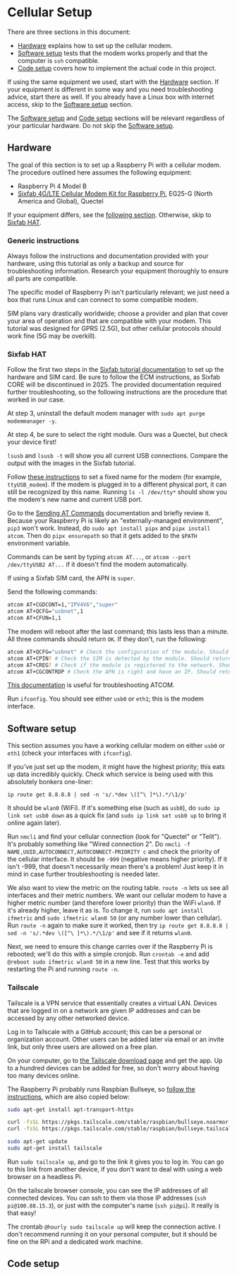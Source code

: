 # Cellular Setup

There are three sections in this document:

- [Hardware](#hardware) explains how to set up the cellular modem.
- [Software setup](#software-setup) tests that the modem works properly and that the computer is `ssh` compatible.
- [Code setup](#code-setup) covers how to implement the actual code in this project.

If using the same equipment we used, start with the [Hardware](#hardware) section. If your equipment is different in some way and you need troubleshooting advice, start there as well. If you already have a Linux box with internet access, skip to the [Software setup](#software-setup) section.

The [Software setup](#software-setup) and [Code setup](#code-setup) sections will be relevant regardless of your particular hardware. Do not skip the [Software setup](#software-setup).

## Hardware

The goal of this section is to set up a Raspberry Pi with a cellular modem. The procedure outlined here assumes the following equipment:

- Raspberry Pi 4 Model B
- [Sixfab 4G/LTE Cellular Modem Kit for Raspberry Pi](https://sixfab.com/product/raspberry-pi-4g-lte-modem-kit/), EG25-G (North America and Global), Quectel

If your equipment differs, see the [following section](#generic-instructions). Otherwise, skip to [Sixfab HAT](#sixfab-hat).

### Generic instructions

Always follow the instructions and documentation provided with your hardware, using this tutorial as only a backup and source for troubleshooting information. Research your equipment thoroughly to ensure all parts are compatible.

The specific model of Raspberry Pi isn't particularly relevant; we just need a box that runs Linux and can connect to some compatible modem.

SIM plans vary drastically worldwide; choose a provider and plan that cover your area of operation and that are compatible with your modem. This tutorial was designed for GPRS (2.5G), but other cellular protocols should work fine (5G may be overkill).

### Sixfab HAT

Follow the first two steps in the [Sixfab tutorial documentation](https://docs.sixfab.com/docs/raspberry-pi-4g-lte-cellular-modem-kit-getting-started-with-ecm-mode) to set up the hardware and SIM card. Be sure to follow the ECM instructions, as Sixfab CORE will be discontinued in 2025. The provided documentation required further troubleshooting, so the following instructions are the procedure that worked in our case.

At step 3, uninstall the default modem manager with `sudo apt purge modemmanager -y`.

At step 4, be sure to select the right module. Ours was a Quectel, but check your device first!

`lsusb` and `lsusb -t` will show you all current USB connections. Compare the output with the images in the Sixfab tutorial.

Follow [these instructions](README.md/#fixed-usb-port-names) to set a fixed name for the modem (for example, `ttyUSB_modem`). If the modem is plugged in to a different physical port, it can still be recognized by this name. Running `ls -l /dev/tty*` should show you the modem's new name and current USB port.

Go to the [Sending AT Commands](https://docs.sixfab.com/page/sending-at-commands) documentation and briefly review it. Because your Raspberry Pi is likely an "externally-managed environment", `pip3` won't work. Instead, do `sudo apt install pipx` and `pipx install atcom`. Then do `pipx ensurepath` so that it gets added to the `$PATH` environment variable.

Commands can be sent by typing `atcom AT...`, or `atcom --port /dev/ttyUSB2 AT...` if it doesn't find the modem automatically.

If using a Sixfab SIM card, the APN is `super`.

Send the following commands:

```bash
atcom AT+CGDCONT=1,"IPV4V6","super"
atcom AT+QCFG="usbnet",1
atcom AT+CFUN=1,1
```

The modem will reboot after the last command; this lasts less than a minute. All three commands should return `OK`. If they don't, run the following:

```bash
atcom AT+QCFG="usbnet" # Check the configuration of the module. Should return 1
atcom AT+CPIN? # Check the SIM is detected by the module. Should return READY
atcom AT+CREG? # Check if the module is registered to the network. Should return 0,1 or 0,5
atcom AT+CGCONTRDP # Check the APN is right and have an IP. Should return the APN details and IP address.
```

[This documentation](https://docs.sixfab.com/docs/raspberry-pi-3g-4g-lte-base-hat-troubleshooting) is useful for troubleshooting ATCOM.

Run `ifconfig`. You should see either `usb0` or `eth1`; this is the modem interface.

## Software setup

This section assumes you have a working cellular modem on either `usb0` or `eth1` (check your interfaces with `ifconfig`).

If you've just set up the modem, it might have the highest priority; this eats up data incredibly quickly. Check which service is being used with this absolutely bonkers one-liner:

`ip route get 8.8.8.8 | sed -n 's/.*dev \([^\ ]*\).*/\1/p'`

It should be `wlan0` (WiFi). If it's something else (such as `usb0`), do `sudo ip link set usb0 down` as a quick fix (and `sudo ip link set usb0 up` to bring it online again later).

Run `nmcli` and find your cellular connection (look for "Quectel" or "Telit"). It's probably something like "Wired connection 2". Do `nmcli -f NAME,UUID,AUTOCONNECT,AUTOCONNECT-PRIORITY c` and check the priority of the cellular interface. It should be `-999` (negative means higher priority). If it isn't -999, that doesn't necessarily mean there's a problem! Just keep it in mind in case further troubleshooting is needed later.

We also want to view the metric on the routing table. `route -n` lets us see all interfaces and their metric numbers. We want our cellular modem to have a higher metric number (and therefore lower priority) than the WiFi `wlan0`. If it's already higher, leave it as is. To change it, run `sudo apt install ifmetric` and `sudo ifmetric wlan0 50` (or any number lower than cellular). Run `route -n` again to make sure it worked, then try `ip route get 8.8.8.8 | sed -n 's/.*dev \([^\ ]*\).*/\1/p'` and see if it returns `wlan0`.

Next, we need to ensure this change carries over if the Raspberry Pi is rebooted; we'll do this with a simple cronjob. Run `crontab -e` and add `@reboot sudo ifmetric wlan0 50` in a new line. Test that this works by restarting the Pi and running `route -n`.

### Tailscale

Tailscale is a VPN service that essentially creates a virtual LAN. Devices that are logged in on a network are given IP addresses and can be accessed by any other networked device.

Log in to Tailscale with a GitHub account; this can be a personal or organization account. Other users can be added later via email or an invite link, but only three users are allowed on a free plan.

On your computer, go to [the Tailscale download page](https://tailscale.com/download) and get the app. Up to a hundred devices can be added for free, so don't worry about having too many devices online.

The Raspberry Pi probably runs Raspbian Bullseye, so [follow the instructions](https://tailscale.com/download/linux/rpi-bullseye), which are also copied below:

```bash
sudo apt-get install apt-transport-https

curl -fsSL https://pkgs.tailscale.com/stable/raspbian/bullseye.noarmor.gpg | sudo tee /usr/share/keyrings/tailscale-archive-keyring.gpg > /dev/null
curl -fsSL https://pkgs.tailscale.com/stable/raspbian/bullseye.tailscale-keyring.list | sudo tee /etc/apt/sources.list.d/tailscale.list

sudo apt-get update
sudo apt-get install tailscale
```

Run `sudo tailscale up`, and go to the link it gives you to log in. You can go to this link from another device, if you don't want to deal with using a web browser on a headless Pi.

On the tailscale browser console, you can see the IP addresses of all connected devices. You can ssh to them via those IP addresses (`ssh pi@100.88.15.3`), or just with the computer's name (`ssh pi@pi`). It really is that easy!

The crontab `@hourly sudo tailscale up` will keep the connection active. I don't recommend running it on your personal computer, but it should be fine on the RPi and a dedicated work machine.

## Code setup
